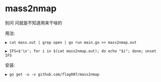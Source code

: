 # mass2nmap
别问 问就是不知道用来干啥的

用法:

```
▶ cat mass.out | grep open | go run main.go >> mass2nmap.out

▶ IFS=$'\n'; for i in $(cat mass2nmap.out); do echo "$i"; done; unset IFS
```


安装:

```
▶ go get -u -v github.com/flag007/mass2nmap
```
